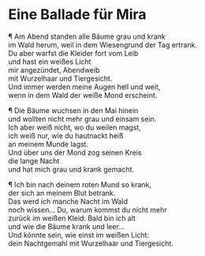 # Eine Ballade für Mira

¶ Am Abend standen alle Bäume grau und krank  
im Wald herum, weil in dem Wiesengrund der Tag ertrank.  
Du aber warfst die Kleider fort vom Leib  
und hast ein weißes Licht  
mir angezündet, Abendweib  
mit Wurzelhaar und Tiergesicht.  
Und immer werden meine Augen hell und weit,  
wenn in dem Wald der weiße Mond erscheint.

¶ Die Bäume wuchsen in den Mai hinein  
und wollten nicht mehr grau und einsam sein.  
Ich aber weiß nicht, wo du weilen magst,  
ich weiß nur, wie du hautnackt heiß  
an meinem Munde lagst.  
Und über uns der Mond zog seinen Kreis  
die lange Nacht  
und hat mich grau und krank gemacht.

¶ Ich bin nach deinem roten Mund so krank,  
der sich an meinem Blut betrank.  
Das werd ich manche Nacht im Wald  
noch wissen… Du, warum kommst du nicht mehr  
zurück im weißen Kleid: Bald bin ich alt  
und wie die Bäume krank und leer…  
Und könnte sein, wie einst im weißen Licht:  
dein Nachtgemahl mit Wurzelhaar und Tiergesicht.

